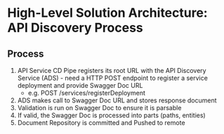 # High-Level Solution Architecture: API Discovery Process #

## Process ##

  1. API Service CD Pipe registers its root URL with the API Discovery Service (ADS)
    - need a HTTP POST endpoint to register a service deployment and provide Swagger Doc URL
      - e.g. POST /services/registerDeployment
  2. ADS makes call to Swagger Doc URL and stores response document
  3. Validation is run on Swagger Doc to ensure it is parsable
  4. If valid, the Swagger Doc is processed into parts (paths, entities)
  5. Document Repository is committed and Pushed to remote
